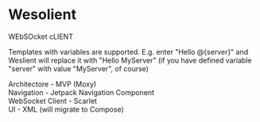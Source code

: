 # Wesolient

WEbSOcket cLIENT

Templates with variables are supported.
E.g. enter "Hello @{server}" and Weslient will replace it with "Hello MyServer" (if you have defined variable "server" with value "MyServer", of course)

Architectore - MVP (Moxy)  
Navigation - Jetpack Navigation Component  
WebSocket Client - Scarlet  
UI - XML (will migrate to Compose)
